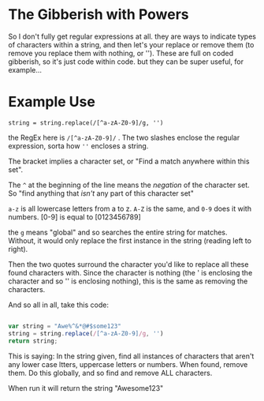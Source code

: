 <!-- TITLE: Regular Expressions -->
<!-- SUBTITLE: Parsing Strings using Esoterica! -->

# The Gibberish with Powers
So I don't fully get regular expressions at all.  they are ways to indicate types of characters  within a string,
and then let's your replace or remove them (to remove you replace them with nothing, or '').  These
are full on coded gibberish, so it's just code within code.  but they can be super useful, for example...

# Example Use

`string = string.replace(/[^a-zA-Z0-9]/g, '')`

the RegEx here is `/[^a-zA-Z0-9]/` .  The two slashes enclose the regular expression, sorta how `''`
encloses a string.

The bracket implies a character set, or "Find a match anywhere within this set".

The `^` at the beginning of the line means the _negation_ of the character set.  So "find anything
that _isn't_ any part of this character set"

`a-z` is all lowercase letters from a to z.  `A-Z` is the same, and `0-9` does it with numbers.  [0-9] is
equal to [0123456789]

the `g` means "global" and so searches the entire string for matches.  Without, it would only
replace the first instance in the string (reading left to right).  

Then the two quotes surround the character you'd like to replace all these found characters with.   Since the
character is nothing (the ' is enclosing the character and so '' is enclosing nothing), this is the
same as removing the characters.

And so all in all, take this code:
```js

var string = "Awe%^&*@#$some123"
string = string.replace(/[^a-zA-Z0-9]/g, '')
return string;

```

This is saying: In the string given, find all instances of characters that aren't any lower case
ltters, uppercase letters or numbers.  When found, remove them.  Do this globally, and so find and
remove ALL characters.

When run it will return the string "Awesome123"
